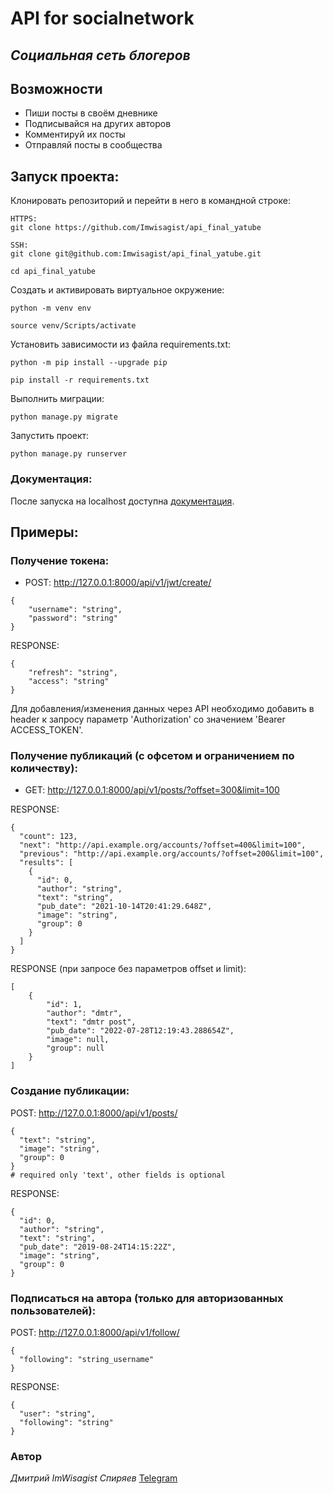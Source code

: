 # API for socialnetwork
## _Социальная сеть блогеров_

## Возможности
- Пиши посты в своём дневнике
- Подписывайся на других авторов
- Комментируй их посты
- Отправляй посты в сообщества


## Запуск проекта:
Клонировать репозиторий и перейти в него в командной строке:

```
HTTPS:
git clone https://github.com/Imwisagist/api_final_yatube
```
```
SSH:
git clone git@github.com:Imwisagist/api_final_yatube.git
```

```
cd api_final_yatube
```

Cоздать и активировать виртуальное окружение:

```
python -m venv env
```

```
source venv/Scripts/activate
```

Установить зависимости из файла requirements.txt:

```
python -m pip install --upgrade pip
```

```
pip install -r requirements.txt
```

Выполнить миграции:

```
python manage.py migrate
```

Запустить проект:

```
python manage.py runserver
```

### Документация:
После запуска на localhost доступна [документация].

## Примеры:
### Получение токена: 
* POST: http://127.0.0.1:8000/api/v1/jwt/create/ 
```
{
    "username": "string",
    "password": "string"
}
```
RESPONSE:
```
{
    "refresh": "string",
    "access": "string"
}
```

Для добавления/изменения данных через API необходимо добавить в header 
к запросу параметр 'Authorization' со значением 'Bearer ACCESS_TOKEN'.


### Получение публикаций (с офсетом и ограничением по количеству): 
* GET: http://127.0.0.1:8000/api/v1/posts/?offset=300&limit=100

RESPONSE:
```
{
  "count": 123,
  "next": "http://api.example.org/accounts/?offset=400&limit=100",
  "previous": "http://api.example.org/accounts/?offset=200&limit=100",
  "results": [
    {
      "id": 0,
      "author": "string",
      "text": "string",
      "pub_date": "2021-10-14T20:41:29.648Z",
      "image": "string",
      "group": 0
    }
  ]
}
```

RESPONSE (при запросе без параметров offset и limit):
```
[
    {
        "id": 1,
        "author": "dmtr",
        "text": "dmtr post",
        "pub_date": "2022-07-28T12:19:43.288654Z",
        "image": null,
        "group": null
    }
]
```

### Создание публикации:

POST: http://127.0.0.1:8000/api/v1/posts/
```
{
  "text": "string",
  "image": "string", 
  "group": 0
}
# required only 'text', other fields is optional
```
RESPONSE:
```
{
  "id": 0,
  "author": "string",
  "text": "string",
  "pub_date": "2019-08-24T14:15:22Z",
  "image": "string",
  "group": 0
}
```

### Подписаться на автора (только для авторизованных пользователей):
POST: http://127.0.0.1:8000/api/v1/follow/
```
{
  "following": "string_username"
}
```
RESPONSE:
```
{
  "user": "string",
  "following": "string"
}
```

### Автор
*Дмитрий ImWisagist Спиряев* [Telegram] 


   [документация]: <http://127.0.0.1:8000/redoc/>
   [Telegram]: <https://t.me/Imwisagist>


